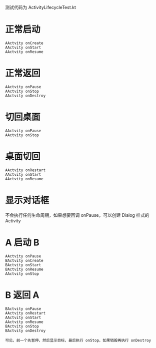 测试代码为 ActivityLifecycleTest.kt
# 正常启动
    AActvity onCreate
    AActvity onStart
    AActvity onResume

# 正常返回
    AActvity onPause
    AActvity onStop
    AActvity onDestroy
    
# 切回桌面
    AActvity onPause
    AActvity onStop

# 桌面切回
    AActvity onRestart
    AActvity onStart
    AActvity onResume
    
# 显示对话框
不会执行任何生命周期，如果想要回调 onPause，可以创建 Dialog 样式的 Activity

# A 启动 B
    AActvity onPause
    BActvity onCreate
    BActvity onStart
    BActvity onResume
    AActvity onStop
    
# B 返回 A
    BActvity onPause
    AActvity onRestart
    AActvity onStart
    AActvity onResume
    BActvity onStop
    BActvity onDestroy
    
    可见，前一个先暂停，然后显示目标，最后执行 onStop，如果销毁再执行 onDestroy
    
    